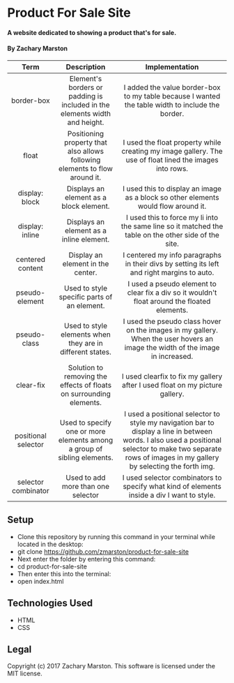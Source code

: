 # Product For Sale Site

#### A website dedicated to showing a product that's for sale.

#### By Zachary Marston

|Term|Description|Implementation|
|:-:|:-:|:--:|
|border-box|Element's borders or padding is included in the elements width and height.|I added the value border-box to my table because I wanted the table width to include the border.|
|float|Positioning property that also allows following elements to flow around it.|I used the float property while creating my image gallery. The use of float lined the images into rows.|
|display: block|Displays an element as a block element.|I used this to display an image as a block so other elements would flow around it.|
|display: inline|Displays an element as a inline element.|I used this to force my li into the same line so it matched the table on the other side of the site.|
|centered content|Display an element in the center.|I centered my info paragraphs in their divs by setting its left and right margins to auto.|
|pseudo-element|Used to style specific parts of an element.|I used a pseudo element to clear fix a div so it wouldn't float around the floated elements.|
|pseudo-class|Used to style elements when they are in different states.|I used the pseudo class hover on the images in my gallery. When the user hovers an image the width of the image in increased.|
|clear-fix|Solution to removing the effects of floats on surrounding elements.|I used clearfix to fix my gallery after I used float on my picture gallery.|
|positional selector|Used to specify one or more elements among a group of sibling elements.|I used a positional selector to style my navigation bar to display a line in between words. I also used a positional selector to make two separate rows of images in my gallery by selecting the forth img.|
|selector combinator|Used to add more than one selector|I used selector combinators to specify what kind of elements inside a div I want to style.|

## Setup
* Clone this repository by running this command in your terminal while located in the desktop:
* git clone https://github.com/zmarston/product-for-sale-site
* Next enter the folder by entering this command:
* cd product-for-sale-site
* Then enter this into the terminal:
* open index.html

## Technologies Used
* HTML
* CSS

## Legal
Copyright (c) 2017 Zachary Marston.
This software is licensed under the MIT license.
